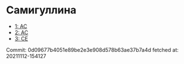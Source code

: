 # Самигуллина
- [1: AC](1.md)
- [2: AC](2.md)
- [3: CE](3.md)

Commit: 0d09677b4051e89be2e3e908d578b63ae37b7a4d
 fetched at: 20211112-154127
